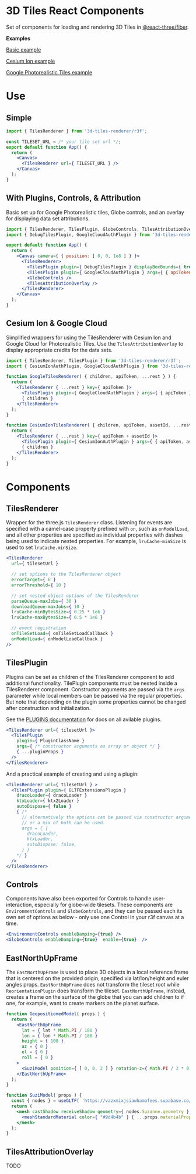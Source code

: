 # 3D Tiles React Components

Set of components for loading and rendering 3D Tiles in [@react-three/fiber](https://r3f.docs.pmnd.rs/).

**Examples**

[Basic example](https://nasa-ammos.github.io/3DTilesRendererJS/example/bundle/basic.html)

[Cesium Ion example](https://nasa-ammos.github.io/3DTilesRendererJS/example/bundle/ion.html)

[Google Photorealistic Tiles example](https://nasa-ammos.github.io/3DTilesRendererJS/example/bundle/globe.html)

# Use

## Simple

```jsx
import { TilesRenderer } from '3d-tiles-renderer/r3f';

const TILESET_URL = /* your tile set url */;
export default function App() {
  return (
    <Canvas>
      <TilesRenderer url={ TILESET_URL } />
    </Canvas>
  );
}
```

## With Plugins, Controls, & Attribution

Basic set up for Google Photorealistic tiles, Globe controls, and an overlay for displaying data set attributions.

```jsx
import { TilesRenderer, TilesPlugin, GlobeControls, TilesAttributionOverlay } from '3d-tiles-renderer/r3f';
import { DebugTilesPlugin, GoogleCloudAuthPlugin } from '3d-tiles-renderer';

export default function App() {
  return (
    <Canvas camera={ { position: [ 0, 0, 1e8 ] } }>
      <TilesRenderer>
        <TilesPlugin plugin={ DebugTilesPlugin } displayBoxBounds={ true } />
        <TilesPlugin plugin={ GoogleCloudAuthPlugin } args={ { apiToken: /* your api token here */ } } />
        <GlobeControls />
        <TilesAttributionOverlay />
      </TilesRenderer>
    </Canvas>
  );
}
```

## Cesium Ion & Google Cloud

Simplified wrappers for using the TilesRenderer with Cesium Ion and Google Cloud for Photorealistic Tiles. Use the `TilesAttributionOverlay` to display appropriate credits for the data sets.

```jsx
import { TilesRenderer, TilesPlugin } from '3d-tiles-renderer/r3f';
import { CesiumIonAuthPlugin, GoogleCloudAuthPlugin } from '3d-tiles-renderer';

function GoogleTilesRenderer( { children, apiToken, ...rest } ) {
  return (
    <TilesRenderer { ...rest } key={ apiToken }>
      <TilesPlugin plugin={ GoogleCloudAuthPlugin } args={ { apiToken } } />
      { children }
    </TilesRenderer>
  );
}

function CesiumIonTilesRenderer( { children, apiToken, assetId, ...rest } ) {
  return (
    <TilesRenderer { ...rest } key={ apiToken + assetId }>
      <TilesPlugin plugin={ CesiumIonAuthPlugin } args={ { apiToken, assetId } } />
      { children }
    </TilesRenderer>
  );
}
```

# Components

## TilesRenderer

Wrapper for the three.js `TilesRenderer` class. Listening for events are specified with a camel-case property prefixed with `on`, such as `onModelLoad`, and all other properties are specified as individual properties with dashes being used to indicate nested properties. For example, `lruCache-minSize` is used to set `lruCache.minSize`.

```jsx
<TilesRenderer
  url={ tilesetUrl }

  // set options to the TilesRenderer object
  errorTarget={ 6 }
  errorThreshold={ 10 }

  // set nested object options of the TilesRenderer
  parseQueue-maxJobs={ 30 }
  downloadQueue-maxJobs={ 10 }
  lruCache-minBytesSize={ 0.25 * 1e6 }
  lruCache-maxBytesSize={ 0.5 * 1e6 }

  // event registration
  onTileSetLoad={ onTileSetLoadCallback }
  onModelLoad={ onModelLoadCallback }
/>
```

## TilesPlugin

Plugins can be set as children of the TilesRenderer component to add additional functionality. TilePlugin components must be nested inside a TilesRenderer component. Constructor arguments are passed via the `args` parameter while local members can be passed via the regular properties. But note that depending on the plugin some properties cannot be changed after construction and initialization.

See the [PLUGINS documentation](https://github.com/NASA-AMMOS/3DTilesRendererJS/blob/master/PLUGINS.md) for docs on all avilable plugins.

```jsx
<TilesRenderer url={ tilesetUrl }>
  <TilesPlugin
    plugin={ PluginClassName }
    args={ /* constructor arguments as array or object */ }
    { ...pluginProps }
  />
</TilesRenderer>
```

And a practical example of creating and using a plugin:

```jsx
<TilesRenderer url={ tilesetUrl } >
  <TilesPlugin plugin={ GLTFExtensionsPlugin }
    dracoLoader={ dracoLoader }
    ktxLoader={ ktx2Loader }
    autoDispose={ false }
    { /*
      // alternatively the options can be passed via constructor arguments
      // or a mix of both can be used.
      args = { {
        dracoLoader,
        ktxLoader,
        autoDispose: false,
      } }
    */ }
  />
</TilesRenderer>
```

## Controls

Components have also been exported for Controls to handle user-interaction, especially for globe-wide tilesets. These components are `EnvironmentControls` and `GlobeControls`, and they can be passed each its own set of options as below - only use one Control in your r3f canvas at a time.

```jsx
<EnvironmentControls enableDamping={true} />
<GlobeControls enableDamping={true}  enable={true}  />
```

## EastNorthUpFrame

The `EastNorthUpFrame` is used to place 3D objects in a local reference frame that is centered on the provided origin, specified via lat/lon/height and euler angles props. `EastNorthUpFrame` does not transform the tileset root while `ReorientationPlugin` does transform the tileset. `EastNorthUpFrame`, instead, creates a frame on the surface of the globe that you can add children to if one, for example, want to create markers on the planet surface.

```jsx
function GeopositionedModel( props ) {
  return (
    <EastNorthUpFrame
      lat = { lat * Math.PI / 180 }
      lon = { lon * Math.PI / 180 }
      height = { 100 }
      az = { 0 }
      el = { 0 }
      roll = { 0 }
    >
      <SuziModel position={ [ 0, 0, 2 ] } rotation-z={ Math.PI / 2 * 0 } rotation-y={ - Math.PI / 2 } scale={ 1 } materialProps={ { color:'#0000cc' } } />
    </EastNorthUpFrame>
  );
}

function SuziModel( props ) {
  const { nodes } = useGLTF( 'https://vazxmixjsiawhamofees.supabase.co/storage/v1/object/public/models/suzanne-high-poly/model.gltf' );
  return (
    <mesh castShadow receiveShadow geometry={ nodes.Suzanne.geometry } { ...props }>
      <meshStandardMaterial color={ "#9d4b4b" } { ...props.materialProps } />
    </mesh>
  );
}
```

## TilesAttributionOverlay

TODO
